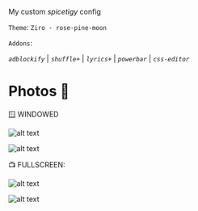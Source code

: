 My custom *spicetigy* config

```Theme```: ```Ziro - rose-pine-moon```

```Addons```:

*```adblockify```* | *```shuffle+```* | *```lyrics+```* | *```powerbar```* | *```css-editor```*

# Photos 📸

🪟 WINDOWED

![alt text](screenshots/2024-08-14_05-21.png)

![alt text](screenshots/2024-08-14_05-25_1.png)

📺 FULLSCREEN:

![alt text](screenshots/2024-08-14_05-25.png)

![alt text](screenshots/2024-08-14_05-25_1.png)


